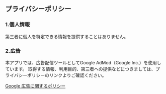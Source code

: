 ## プライバシーポリシー

### 1.個人情報
第三者に個人を特定できる情報を提供することはありません。  

### 2.広告 
本アプリでは、広告配信ツールとしてGoogle AdMod（Google Inc.）を使用しています。 
取得する情報、利用目的、第三者への提供などにつきましては、プライバシーポリシーのリンクよりご確認ください。

[Google 広告に関するポリシー](https://policies.google.com/technologies/ads?hl=ja)